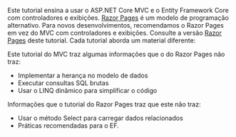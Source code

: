 Este tutorial ensina a usar o ASP.NET Core MVC e o Entity Framework Core com controladores e exibições. [Razor Pages](xref:razor-pages/index) é um modelo de programação alternativo. Para novos desenvolvimentos, recomendamos o Razor Pages em vez do MVC com controladores e exibições. Consulte a versão [Razor Pages](xref:data/ef-rp/intro) deste tutorial. Cada tutorial aborda um material diferente:

Este tutorial do MVC traz algumas informações que o do Razor Pages não traz:

* Implementar a herança no modelo de dados
* Executar consultas SQL brutas
* Usar o LINQ dinâmico para simplificar o código

Informações que o tutorial do Razor Pages traz que este não traz:

* Usar o método Select para carregar dados relacionados
* Práticas recomendadas para o EF.